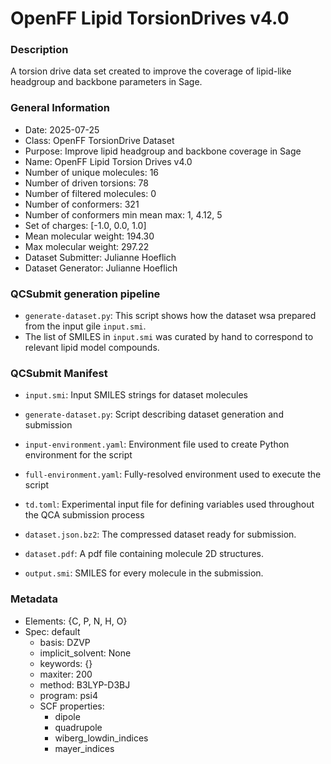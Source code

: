 # OpenFF Lipid TorsionDrives v4.0

### Description

A torsion drive data set created to improve the coverage of lipid-like headgroup and backbone parameters in Sage.

### General Information

- Date: 2025-07-25
- Class: OpenFF TorsionDrive Dataset
- Purpose: Improve lipid headgroup and backbone coverage in Sage
- Name: OpenFF Lipid Torsion Drives v4.0
- Number of unique molecules: 16
- Number of driven torsions: 78
- Number of filtered molecules: 0
- Number of conformers: 321
- Number of conformers min mean max: 1, 4.12, 5
- Set of charges: [-1.0, 0.0, 1.0]
- Mean molecular weight: 194.30
- Max molecular weight: 297.22
- Dataset Submitter: Julianne Hoeflich
- Dataset Generator: Julianne Hoeflich 


### QCSubmit generation pipeline

- `generate-dataset.py`: This script shows how the dataset wsa prepared from the input gile `input.smi`.
- The list of SMILES in `input.smi` was curated by hand to correspond to relevant lipid model compounds. 

### QCSubmit Manifest

- `input.smi`: Input SMILES strings for dataset molecules
- `generate-dataset.py`: Script describing dataset generation and submission
- `input-environment.yaml`: Environment file used to create Python environment for the script
- `full-environment.yaml`: Fully-resolved environment used to execute the script
- `td.toml`: Experimental input file for defining variables used throughout the QCA submission process

- `dataset.json.bz2`: The compressed dataset ready for submission.
- `dataset.pdf`: A pdf file containing molecule 2D structures.
- `output.smi`: SMILES for every molecule in the submission.
 
### Metadata
* Elements: {C, P, N, H, O}
* Spec: default
     * basis: DZVP
     * implicit_solvent: None
     * keywords: {}
     * maxiter: 200
     * method: B3LYP-D3BJ
     * program: psi4
    * SCF properties:
        * dipole
        * quadrupole
        * wiberg_lowdin_indices
        * mayer_indices